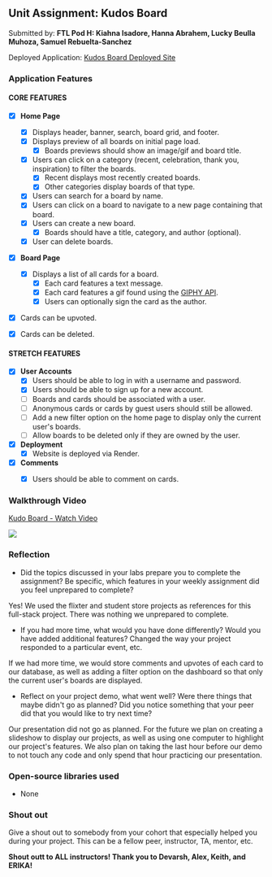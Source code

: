 ## Unit Assignment: Kudos Board

Submitted by: **FTL Pod H: Kiahna Isadore, Hanna Abrahem, Lucky Beulla Muhoza, Samuel Rebuelta-Sanchez**

Deployed Application: [Kudos Board Deployed Site](https://kudos-board-1-0yv4.onrender.com/)

### Application Features

#### CORE FEATURES

- [X] **Home Page**
  - [X] Displays header, banner, search, board grid, and footer.
  - [X] Displays preview of all boards on initial page load.
    - [X] Boards previews should show an image/gif and board title.
  - [X] Users can click on a category (recent, celebration, thank you, inspiration) to filter the boards.
    - [X] Recent displays most recently created boards.
    - [X] Other categories display boards of that type.
  - [X] Users can search for a board by name.
  - [X] Users can click on a board to navigate to a new page containing that board.
  - [X] Users can create a new board.
    - [X] Boards should have a title, category, and author (optional).
  - [X] User can delete boards.
  
- [X] **Board Page**
  - [X] Displays a list of all cards for a board.
    -  [X] Each card features a text message.
    -  [X] Each card features a gif found using the [GIPHY API](https://developers.giphy.com/docs/api/).
    -  [X] Users can optionally sign the card as the author.  
-   [X] Cards can be upvoted.
-   [X] Cards can be deleted.


#### STRETCH FEATURES


- [X] **User Accounts**
  - [X] Users should be able to log in with a username and password.
  - [X] Users should be able to sign up for a new account.
  - [ ]  Boards and cards should be associated with a user.
    - [ ]  Anonymous cards or cards by guest users should still be allowed.
  - [ ] Add a new filter option on the home page to display only the current user's boards.
  - [ ] Allow boards to be deleted only if they are owned by the user.
- [X] **Deployment**
  - [X] Website is deployed via Render.
- [X] **Comments**
  - [X] Users should be able to comment on cards.


### Walkthrough Video

<div>
    <a href="https://www.loom.com/share/1f8a58c0764649f7975a4bb9e85ec2ca">
      <p>Kudo Board  - Watch Video</p>
    </a>
    <a href="https://www.loom.com/share/1f8a58c0764649f7975a4bb9e85ec2ca">
      <img style="max-width:300px;" src="https://cdn.loom.com/sessions/thumbnails/1f8a58c0764649f7975a4bb9e85ec2ca-with-play.gif">
    </a>
  </div>

### Reflection

* Did the topics discussed in your labs prepare you to complete the assignment? Be specific, which features in your weekly assignment did you feel unprepared to complete?

Yes! We used the flixter and student store projects as references for this full-stack project. There was nothing we unprepared to complete.

* If you had more time, what would you have done differently? Would you have added additional features? Changed the way your project responded to a particular event, etc.
  
If we had more time, we would store comments and upvotes of each card to our database, as well as adding a filter option on the dashboard so that only the current user's boards are displayed.

* Reflect on your project demo, what went well? Were there things that maybe didn't go as planned? Did you notice something that your peer did that you would like to try next time?

Our presentation did not go as planned. For the future we plan on creating a slideshow to display our projects, as well as using one computer to highlight our project's features. We also plan on taking the last hour before our demo to not touch any code and only spend that hour practicing our presentation.

### Open-source libraries used

- None

### Shout out

Give a shout out to somebody from your cohort that especially helped you during your project. This can be a fellow peer, instructor, TA, mentor, etc.

**Shout outt to ALL instructors! Thank you to Devarsh, Alex, Keith, and ERIKA!**
